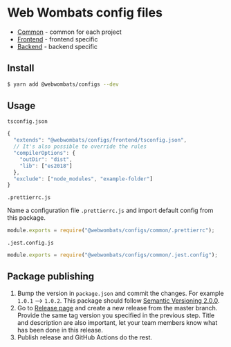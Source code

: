 # Web Wombats config files

- [Common](./common) - common for each project
- [Frontend](./frontend) - frontend specific
- [Backend](./backend) - backend specific

## Install

```sh
$ yarn add @webwombats/configs --dev
```

## Usage

`tsconfig.json`

```js
{
  "extends": "@webwombats/configs/frontend/tsconfig.json",
  // It's also possible to override the rules
  "compilerOptions": {
    "outDir": "dist",
    "lib": ["es2018"]
  },
  "exclude": ["node_modules", "example-folder"]
}
```

`.prettierrc.js`

Name a configuration file `.prettierrc.js` and import default config from this package.

```js
module.exports = require("@webwombats/configs/common/.prettierrc");
```

`.jest.config.js`

```js
module.exports = require("@webwombats/configs/common/.jest.config");
```

## Package publishing

1. Bump the version in `package.json` and commit the changes. For example `1.0.1` --> `1.0.2`. This package should follow [Semantic Versioning 2.0.0](https://semver.org/).
2. Go to [Release page](https://github.com/webwombats/configs/releases) and create a new release from the master branch. Provide the same tag version you specified in the previous step. Title and description are also important, let your team members know what has been done in this release.
3. Publish release and GitHub Actions do the rest.
